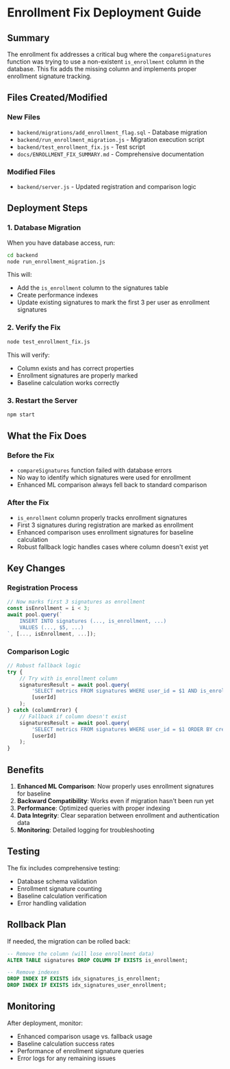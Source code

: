 # Enrollment Fix Deployment Guide

## Summary

The enrollment fix addresses a critical bug where the `compareSignatures` function was trying to use a non-existent `is_enrollment` column in the database. This fix adds the missing column and implements proper enrollment signature tracking.

## Files Created/Modified

### New Files
- `backend/migrations/add_enrollment_flag.sql` - Database migration
- `backend/run_enrollment_migration.js` - Migration execution script
- `backend/test_enrollment_fix.js` - Test script
- `docs/ENROLLMENT_FIX_SUMMARY.md` - Comprehensive documentation

### Modified Files
- `backend/server.js` - Updated registration and comparison logic

## Deployment Steps

### 1. Database Migration

When you have database access, run:

```bash
cd backend
node run_enrollment_migration.js
```

This will:
- Add the `is_enrollment` column to the signatures table
- Create performance indexes
- Update existing signatures to mark the first 3 per user as enrollment signatures

### 2. Verify the Fix

```bash
node test_enrollment_fix.js
```

This will verify:
- Column exists and has correct properties
- Enrollment signatures are properly marked
- Baseline calculation works correctly

### 3. Restart the Server

```bash
npm start
```

## What the Fix Does

### Before the Fix
- `compareSignatures` function failed with database errors
- No way to identify which signatures were used for enrollment
- Enhanced ML comparison always fell back to standard comparison

### After the Fix
- `is_enrollment` column properly tracks enrollment signatures
- First 3 signatures during registration are marked as enrollment
- Enhanced comparison uses enrollment signatures for baseline calculation
- Robust fallback logic handles cases where column doesn't exist yet

## Key Changes

### Registration Process
```javascript
// Now marks first 3 signatures as enrollment
const isEnrollment = i < 3;
await pool.query(`
    INSERT INTO signatures (..., is_enrollment, ...)
    VALUES (..., $5, ...)
`, [..., isEnrollment, ...]);
```

### Comparison Logic
```javascript
// Robust fallback logic
try {
    // Try with is_enrollment column
    signaturesResult = await pool.query(
        'SELECT metrics FROM signatures WHERE user_id = $1 AND is_enrollment = true ORDER BY created_at ASC LIMIT 3',
        [userId]
    );
} catch (columnError) {
    // Fallback if column doesn't exist
    signaturesResult = await pool.query(
        'SELECT metrics FROM signatures WHERE user_id = $1 ORDER BY created_at ASC LIMIT 3',
        [userId]
    );
}
```

## Benefits

1. **Enhanced ML Comparison**: Now properly uses enrollment signatures for baseline
2. **Backward Compatibility**: Works even if migration hasn't been run yet
3. **Performance**: Optimized queries with proper indexing
4. **Data Integrity**: Clear separation between enrollment and authentication data
5. **Monitoring**: Detailed logging for troubleshooting

## Testing

The fix includes comprehensive testing:
- Database schema validation
- Enrollment signature counting
- Baseline calculation verification
- Error handling validation

## Rollback Plan

If needed, the migration can be rolled back:

```sql
-- Remove the column (will lose enrollment data)
ALTER TABLE signatures DROP COLUMN IF EXISTS is_enrollment;

-- Remove indexes
DROP INDEX IF EXISTS idx_signatures_is_enrollment;
DROP INDEX IF EXISTS idx_signatures_user_enrollment;
```

## Monitoring

After deployment, monitor:
- Enhanced comparison usage vs. fallback usage
- Baseline calculation success rates
- Performance of enrollment signature queries
- Error logs for any remaining issues 